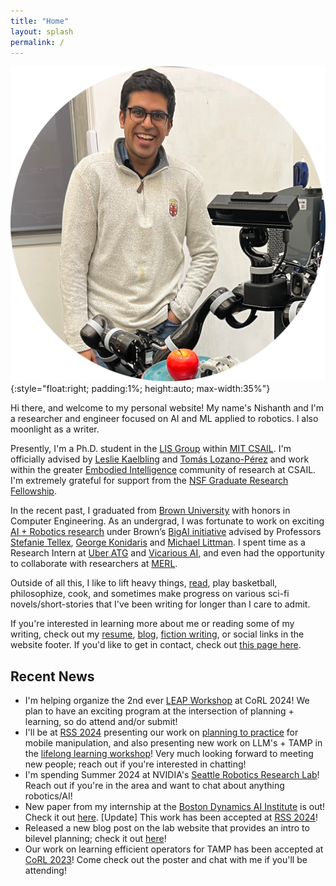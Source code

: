 ```yaml
---
title: "Home"
layout: splash
permalink: /
---
```


![Me](/images/me_circle.png){:style="float:right; padding:1%; height:auto; max-width:35%"}

Hi there, and welcome to my personal website! My name's Nishanth and I'm a researcher and engineer focused on AI and ML applied to robotics. I also moonlight as a writer.

Presently, I'm a Ph.D. student in the [LIS Group](https://lis.csail.mit.edu/) within [MIT CSAIL](https://www.csail.mit.edu/). I'm officially advised by [Leslie Kaelbling](https://www.csail.mit.edu/person/leslie-kaelbling) and [Tomás Lozano-Pérez](https://people.csail.mit.edu/tlp/) and work within the greater [Embodied Intelligence](https://ei.csail.mit.edu/) community of research at CSAIL. I'm extremely grateful for support from the [NSF Graduate Research Fellowship](https://engineering.brown.edu/news/2021-03-29/nsf-graduate-research-award).

In the recent past, I graduated from [Brown University](https://www.brown.edu/) with honors in Computer Engineering. As an undergrad, I was fortunate to work on exciting [AI + Robotics research](https://nishanthjkumar.com/research/) under Brown’s [BigAI initiative](http://bigai.cs.brown.edu/) advised by Professors [Stefanie Tellex](https://cs.brown.edu/people/stellex/), [George Konidaris](http://cs.brown.edu/people/gdk/) and [Michael Littman](http://cs.brown.edu/~mlittman/). I spent time as a Research Intern at [Uber ATG](https://www.uber.com/ca/en/atg/research-and-development/) and [Vicarious AI](https://www.vicarious.com/), and even had the opportunity to collaborate with researchers at [MERL](https://www.merl.com/research/). 

Outside of all this, I like to lift heavy things, [read](https://www.goodreads.com/user/show/36308161-nishanth-kumar), play basketball, philosophize, cook, and sometimes make progress on various sci-fi novels/short-stories that I've been writing for longer than I care to admit.

If you're interested in learning more about me or reading some of my writing, check out my [resume](/misc_files/Nishanth_Resume.pdf), [blog](http://nishanthjkumar.com/blog/), [fiction writing](http://nishanthjkumar.com/fiction/), or social links in the website footer. If you'd like to get in contact, check out [this page here](/contact-me/).

## Recent News
* I'm helping organize the 2nd ever [LEAP Workshop](https://leap-workshop.github.io/) at CoRL 2024! We plan to have an exciting program at the intersection of planning + learning, so do attend and/or submit!
* I'll be at [RSS 2024](https://roboticsconference.org/) presenting our work on [planning to practice](https://roboticsconference.org/program/papers/40/) for mobile manipulation, and also presenting new work on LLM's + TAMP in the [lifelong learning workshop](https://sites.google.com/view/lifelong-robot-learning)! Very much looking forward to meeting new people; reach out if you're interested in chatting!
* I'm spending Summer 2024 at NVIDIA's [Seattle Robotics Research Lab](https://research.nvidia.com/labs/srl/)! Reach out if you're in the area and want to chat about anything robotics/AI!
* New paper from my internship at the [Boston Dynamics AI Institute](https://theaiinstitute.com/) is out! Check it out [here](https://planning-to-practice.github.io/). [Update] This work has been accepted at [RSS 2024](https://roboticsconference.org/)!
* Released a new blog post on the lab website that provides an intro to bilevel planning; check it out [here](https://lis.csail.mit.edu/bilevel-planning-for-robots-an-illustrated-introduction/)!
* Our work on learning efficient operators for TAMP has been accepted at [CoRL 2023](https://www.corl2023.org/)! Come check out the poster and chat with me if you'll be attending!
